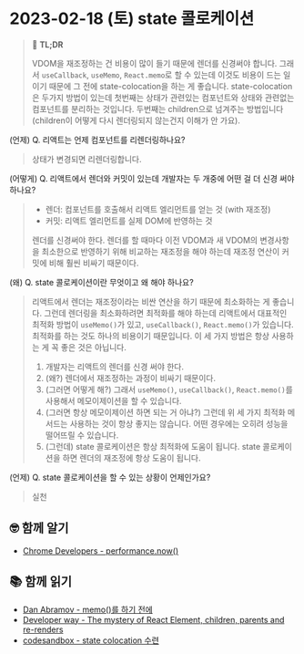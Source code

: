 # 2023-02-18 (토) state 콜로케이션

> 🚀 **TL;DR**
>
> VDOM을 재조정하는 건 비용이 많이 들기 때문에 렌더를 신경써야 합니다. 그래서 `useCallback`, `useMemo`, `React.memo`로 할 수 있는데 이것도 비용이 드는 일이기 때문에 그 전에 state-colocation을 하는 게 좋습니다. state-colocation은 두가지 방법이 있는데 첫번째는 상태가 관련있는 컴포넌트와 상태와 관련없는 컴포넌트를 분리하는 것입니다. 두번째는 children으로 넘겨주는 방법입니다(children이 어떻게 다시 렌더링되지 않는건지 이해가 안 가요).

(언제) Q. 리액트는 언제 컴포넌트를 리렌더링하나요?

> 상태가 변경되면 리렌더링합니다.

(어떻게) Q. 리액트에서 렌더와 커밋이 있는데 개발자는 두 개중에 어떤 걸 더 신경 써야 하나요?

> - 렌더: 컴포넌트를 호출해서 리액트 엘리먼트를 얻는 것 (with 재조정)
> - 커밋: 리액트 엘리먼트를 실제 DOM에 반영하는 것
>
> 렌더를 신경써야 한다. 렌더를 할 때마다 이전 VDOM과 새 VDOM의 변경사항을 최소한으로 반영하기 위해 비교하는 재조정을 해야 하는데 재조정 연산이 커밋에 비해 훨씬 비싸기 때문이다.

(왜) Q. state 콜로케이션이란 무엇이고 왜 해야 하나요?

> 리액트에서 렌더는 재조정이라는 비싼 연산을 하기 때문에 최소화하는 게 좋습니다. 그런데 렌더링을 최소화하려면 최적화를 해야 하는데 리액트에서 대표적인 최적화 방법이 `useMemo()`가 있고, `useCallback()`, `React.memo()`가 있습니다. 최적화를 하는 것도 하나의 비용이기 때문입니다. 이 세 가지 방법은 항상 사용하는 게 꼭 좋은 것은 아닙니다.
>
> 1. 개발자는 리액트의 렌더를 신경 써야 한다.
> 2. (왜?) 렌더에서 재조정하는 과정이 비싸기 때문이다.
> 3. (그러면 어떻게 해?) 그래서 `useMemo()`, `useCallback()`, `React.memo()`를 사용해서 메모이제이션을 할 수 있습니다.
> 4. (그러면 항상 메모이제이션 하면 되는 거 아냐?) 그런데 위 세 가지 최적화 메서드는 사용하는 것이 항상 좋지는 않습니다. 어떤 경우에는 오히려 성능을 떨어뜨릴 수 있습니다.
> 5. (그런데) state 콜로케이션은 항상 최적화에 도움이 됩니다. state 콜로케이션을 하면 렌더의 재조정에 항상 도움이 됩니다.

(언제) Q. state 콜로케이션을 할 수 있는 상황이 언제인가요?

> 실천

## 🤓 함께 알기

- [Chrome Developers - performance.now()](https://developer.chrome.com/blog/when-milliseconds-are-not-enough-performance-now/)

## 📚 함께 읽기

- [Dan Abramov - memo()를 하기 전에](https://overreacted.io/ko/before-you-memo/)
- [Developer way - The mystery of React Element, children, parents and re-renders](https://www.developerway.com/posts/react-elements-children-parents)
- [codesandbox - state colocation 수련](https://codesandbox.io/s/state-colocation-forked-isi195?file=/src/App.js)
